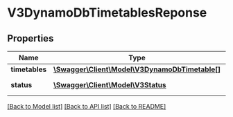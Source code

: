 # V3DynamoDbTimetablesReponse

## Properties
Name | Type | Description | Notes
------------ | ------------- | ------------- | -------------
**timetables** | [**\Swagger\Client\Model\V3DynamoDbTimetable[]**](V3DynamoDbTimetable.md) |  | [optional] 
**status** | [**\Swagger\Client\Model\V3Status**](V3Status.md) | API Status / Metadata | [optional] 

[[Back to Model list]](../README.md#documentation-for-models) [[Back to API list]](../README.md#documentation-for-api-endpoints) [[Back to README]](../README.md)


